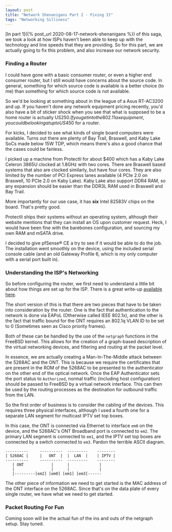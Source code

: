 ```yaml
---
layout: post
title: "Network Shenanigans Part 2 - Fixing It"
tags: "Networking Silliness"
---
```


[In part 1]({% post_url 2020-08-17-network-shenanigans %}) of this saga, we took a look at how ISPs haven't been able to
keep up with the technology and line speeds that they are providing. So for this part, we are actually going to fix this
problem, and also increase our network security.

### Finding a Router

I could have gone with a basic consumer router, or even a higher end consumer router, but I still would have concerns
about the source code. In general, something for which source code is available is a better choice (to me) than something
for which source code is not available.

So we'd be looking at something about in the league of a Asus RT-AC3200 and up. If you haven't done any network equipment pricing
recently, you'd also have a bit of sticker shock when you see that what is supposed to be a home router is actually US$250.
If you get into the 802.11ax equipment, you could be looking at up to US$450 for a router.

For kicks, I decided to see what kinds of single board computers were available. Turns out there are plenty of Bay Trail,
Braswell, and Kaby Lake SoCs made below 15W TDP, which means there's also a good chance that the cases could be fanless.

I picked up a machine from Protectli for about $400 which has a Kaby Lake Celeron 3865U clocked at 1.8GHz with two cores. There are
Braswell based systems that also are clocked similarly, but have four cores. They are also limited by the number of PCI
Express lanes available (4 PCIe 2.0 on Braswell, 10 PCIe 2.0 on Kaby Lake). Kaby Lake also support DDR4 RAM, so any expansion
should be easier than the DDR3L RAM used in Braswell and Bay Trail. 

More importantly for our use case, it has **six** Intel 82583V chips on the board. That's pretty good.

Protectli ships their systems without an operating system, although their website mentions that they can install an OS
upon customer request. Heck, I would have been fine with the barebones configuration, and sourcing my own RAM and mSATA
drive.

I decided to give pfSense® CE a try to see if it would be able to do the job. The installation went smoothly on the device,
using the included serial console cable (and an old Gateway Profile 6, which is my only computer with a serial port built in).

### Understanding the ISP's Networking

So before configuring the router, we first need to understand a little bit about how things are set up for the ISP.
There is a great write-up [available here](https://github.com/MonkWho/pfatt).

The short version of this is that there are two pieces that have to be taken into consideration by the router. One is the
fact that authentication to the network is done via EAPoL (Otherwise called IEEE 802.1x), and the other is the fact that
traffic bound for the ONT requires an 802.1q VLAN ID to be set to 0 (Sometimes seen as Cisco priority frames).

Both of these can be handled by the use of the `netgraph` functions in the FreeBSD kernel. This allows for the creation
of a graph-based description of the virtual networking devices, and filtering and routing at the packet level.

In essence, we are actually creating a Man-In-The-Middle attack between the 5268AC and the ONT. This is because we require
the certificates that are present in the ROM of the 5268AC to be presented to the authenticator on the other end of the
optical network. Once the EAP Authenticator sets the port status to `Authorized`, normal traffic (including host
configuration) should be passed to FreeBSD by a virtual network interface. This can then be used by the routing
processes as the destination for outbound traffic from the LAN.

So the first order of business is to consider the cabling of the devices. This requires three physical interfaces,
although I used a fourth one for a separate LAN segment for multicast IPTV set top boxes. 

In this case, the ONT is connected via Ethernet to interface `em0` on the device, and the 5268AC's ONT Broadband port is connected to `em2`.
The primary LAN segment is connected to `em1`, and the IPTV set top boxes are connected by a switch connected to `em3`. Pardon the terrible ASCII diagram.

```
----------     ----------  ---------    --------   
| 5268AC |     |   ONT  |  |  LAN  |    | IPTV |
----------     ----------  ---------    --------
   | ONT            |      |             |
   |                |      |             |
   |---------[em2] [em0] [em1] [em3]------
```

The other piece of information we need to get started is the MAC address of the ONT interface on the 5268AC. Since that's
on the data plate of every single router, we have what we need to get started.

### Packet Routing For Fun

Coming soon will be the actual fun of the ins and outs of the netgraph setup. Stay tuned.